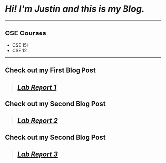 # _Hi! I'm Justin and this is my Blog._

---

## CSE Courses

- CSE 15l
- CSE 12

---

## Check out my First Blog Post

> ## _[Lab Report 1](https://jusinucsd26.github.io/cse15l-lab-reports/lab-report-1-week-2.html)_

## Check out my Second Blog Post

> ## _[Lab Report 2](https://jusinucsd26.github.io/cse15l-lab-reports/lab-report-2-week-4.html)_

## Check out my Second Blog Post

> ## _[Lab Report 3](https://jusinucsd26.github.io/cse15l-lab-reports/lab-report-3-week-6.html)_
